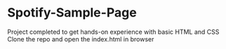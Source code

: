# Spotify-Sample-Page
Project completed to get hands-on experience with basic HTML and CSS
Clone the repo and open the index.html in browser
